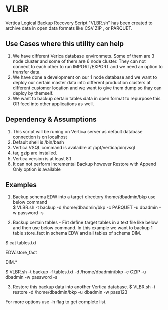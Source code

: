 # VLBR
Vertica Logical Backup Recovery Script "VLBR.sh" has been created to archive data in open data formats like CSV ZIP , or PARQUET. 

## Use Cases where this utility can help
1) We have different Verica database environmets. Some of them are 3 node cluster and some of them are 6 node cluster. They can not connect to each other to run IMPORT/EXPORT and we need an option to transfer data.
2) We have done a development on our 1 node database and we want to deploy our certain master data into different production clusters at different customer location and we want to give them dump so thay can deploy by themself. 
3) We want to backup certain tables data in open format to repurpose this OR feed into other applications as well. 


## Dependency & Assumptions 

1) This script will be runing on Vertica server as default database connection is on localhost 
2) Default shell is /bin/bash
3) Vertica VSQL command is avalaible at /opt/vertica/bin/vsql
4) tar, gzip are installed. 
5) Vertica version is at least 8.1
6) It can not perform incremental Backup however Restore with Append Only option is available

## Examples 

1) Backup schema EDW into a target directory /home/dbadmin/bkp use below command  
$ VLBR.sh -t backup  -d /home/dbadmin/bkp -c PARQUET -u dbadmin -w password -s 

2) Backup certain tables - Firt define target tables in a text file like below and then use below command. In this example we want to backup 1 table store_fact in schema EDW and all tables of schema DIM.  

$ cat tables.txt

EDW.store_fact

DIM.*



$ VLBR.sh -t backup  -f tables.txt -d /home/dbadmin/bkp -c GZIP -u dbadmin -w password -s 

3) Restore this backup data into another Vertica database. 
$ VLBR.sh -t restore -d /home/dbadmin/bkp -u dbadmin -w pass123

For more options use -h flag to get complete list.
